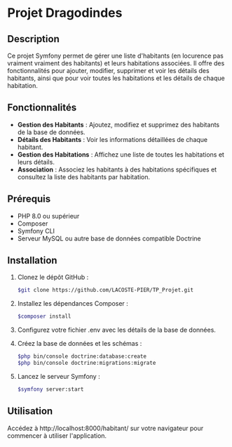 # Projet Dragodindes

## Description

Ce projet Symfony permet de gérer une liste d'habitants (en locurence pas vraiment vraiment des habitants) et leurs habitations associées. Il offre des fonctionnalités pour ajouter, modifier, supprimer et voir les détails des habitants, ainsi que pour voir toutes les habitations et les détails de chaque habitation.

## Fonctionnalités

- **Gestion des Habitants** : Ajoutez, modifiez et supprimez des habitants de la base de données.
- **Détails des Habitants** : Voir les informations détaillées de chaque habitant.
- **Gestion des Habitations** : Affichez une liste de toutes les habitations et leurs détails.
- **Association** : Associez les habitants à des habitations spécifiques et consultez la liste des habitants par habitation.

## Prérequis

- PHP 8.0 ou supérieur
- Composer
- Symfony CLI
- Serveur MySQL ou autre base de données compatible Doctrine

## Installation

1. Clonez le dépôt GitHub :
   ```bash
   $git clone https://github.com/LACOSTE-PIER/TP_Projet.git

2. Installez les dépendances Composer :
    ```bash
    $composer install
3. Configurez votre fichier .env avec les détails de la base de données.

4. Créez la base de données et les schémas :
    ```bash
    $php bin/console doctrine:database:create
    $php bin/console doctrine:migrations:migrate

5. Lancez le serveur Symfony :
    ```bash
    $symfony server:start

## Utilisation

Accédez à http://localhost:8000/habitant/ sur votre navigateur pour commencer à utiliser l'application.